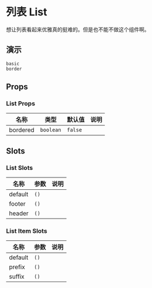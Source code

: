 # 列表 List

想让列表看起来优雅真的挺难的。但是也不能不做这个组件啊。

<!--single-column-->

## 演示

```demo
basic
border
```

## Props

### List Props

| 名称     | 类型      | 默认值  | 说明 |
| -------- | --------- | ------- | ---- |
| bordered | `boolean` | `false` |      |

## Slots

### List Slots

| 名称    | 参数 | 说明 |
| ------- | ---- | ---- |
| default | `()` |      |
| footer  | `()` |      |
| header  | `()` |      |

### List Item Slots

| 名称    | 参数 | 说明 |
| ------- | ---- | ---- |
| default | `()` |      |
| prefix  | `()` |      |
| suffix  | `()` |      |
